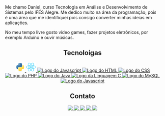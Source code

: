 <p>Me chamo Daniel, curso Tecnologia em Análise e Desenvolvimento de Sistemas pelo IFES Alegre. Me dedico muito na área da programação, pois é uma área que me identifiquei pois consigo converter minhas ideias em aplicações.

No meu tempo livre gosto vídeo games, fazer projetos eletrônicos, por exemplo Arduíno e ouvir músicas.
</p>
<h2 align="center">Tecnoloigas</h2>
<p align="center">
    <a href="">
        <img height="32" src="https://raw.githubusercontent.com/devicons/devicon/master/icons/python/python-original.svg" alt="Logo do Python"/>
    </a>
    <a href="">
        <img height="32" src="https://raw.githubusercontent.com/devicons/devicon/master/icons/react/react-original.svg" alt="Logo do React"/>
    </a>
    <a href="">
        <img height="32" src="https://cdn.jsdelivr.net/gh/devicons/devicon/icons/javascript/javascript-original.svg" alt="Logo do Javascript"/>
    </a>
    <a href="">
        <img height="32" src="https://cdn.jsdelivr.net/gh/devicons/devicon/icons/html5/html5-original-wordmark.svg" alt="Logo do HTML"/>
    </a>
    <a href="">
        <img height="32" src="https://cdn.jsdelivr.net/gh/devicons/devicon/icons/css3/css3-original-wordmark.svg" alt="Logo do CSS"/>
    </a>
    <a href="">
        <img height="32" src="https://cdn.jsdelivr.net/gh/devicons/devicon/icons/php/php-original.svg" alt="Logo do PHP"/>
    </a>
    <a href="">
        <img height="32" src="https://cdn.jsdelivr.net/gh/devicons/devicon/icons/java/java-original.svg" alt="Logo do Java">
    </a>
    <a href="">
        <img height="32" src="https://cdn.jsdelivr.net/gh/devicons/devicon/icons/c/c-original.svg" alt="Logo da Linguagem C"/>
    </a>
    <a href="">
        <img height="32" src="https://cdn.jsdelivr.net/gh/devicons/devicon/icons/mysql/mysql-original.svg" alt="Logo do MySQL">
    </a>
    <a href="">
       <img height="32" src="https://cdn.jsdelivr.net/gh/devicons/devicon/icons/git/git-original.svg" alt="Logo do Javascript"/>
    </a>
</p>
  
<h2 align="center">Contato</h2>
<p align="center">
  	<a href="https://www.youtube.com/channel/UCqHFBwyxUvsNXV9HcO-PASQ" target="_blank">
		<img src="https://img.shields.io/badge/YouTube-FF0000?style=for-the-badge&logo=youtube&logoColor=white" target="_blank">
	</a>
  	<a href="https://www.instagram.com/daniel.rovetta" target="_blank">
			<img src="https://img.shields.io/badge/-Instagram-%23E4405F?style=for-the-badge&logo=instagram&logoColor=white" target="_blank">
	</a>
  	<a href = "mailto:daniel.rovettapassos@gmail.com">
			<img src="https://img.shields.io/badge/-Gmail-%23333?style=for-the-badge&logo=gmail&logoColor=white" target="_blank">
		</a>
  	<a href="https://www.linkedin.com/in/daniel-rovetta-8b3aa314b" target="_blank">
				<img src="https://img.shields.io/badge/-LinkedIn-%230077B5?style=for-the-badge&logo=linkedin&logoColor=white" target="_blank">
		</a> 
	  	<a href="https://open.spotify.com/user/9pgij190jkkwgmf9exlcg6ovj?si=2a4b50b3a52e4fe3" target="_blank">
				<img src="https://img.shields.io/badge/-Spotify-%23333?style=for-the-badge&logo=spotify&logoColor=green" target="_blank">
</p>
